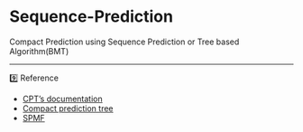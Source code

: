 # Sequence-Prediction
Compact Prediction using Sequence Prediction or Tree based Algorithm(BMT)

---
9️⃣ Reference
- [CPT’s documentation](https://cpt.readthedocs.io/en/latest/index.html)
- [Compact prediction tree](https://towardsdatascience.com/compact-prediction-tree-af8d23b6b9a0)
- [SPMF](http://philippe-fournier-viger.com/spmf/index.php?link=download.php)
